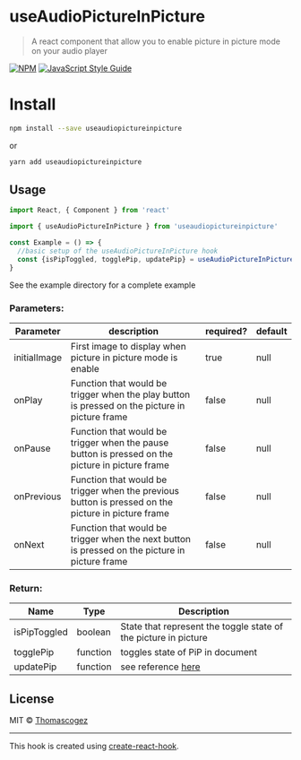 # useAudioPictureInPicture


> A react component that allow you to enable picture in picture mode on your audio player

[![NPM](https://img.shields.io/npm/v/useaudiopictureinpicture.svg)](https://www.npmjs.com/package/useaudiopictureinpicture) [![JavaScript Style Guide](https://img.shields.io/badge/code_style-standard-brightgreen.svg)](https://standardjs.com)

# Install

```bash
npm install --save useaudiopictureinpicture
```

or

```bash
yarn add useaudiopictureinpicture
```



## Usage

```jsx
import React, { Component } from 'react'

import { useAudioPictureInPicture } from 'useaudiopictureinpicture'

const Example = () => {
  //basic setup of the useAudioPictureInPicture hook
  const {isPipToggled, togglePip, updatePip} = useAudioPictureInPicture(initialImage, play, pause, previous, next)
}
```

See the example directory for a complete example

### Parameters:

| Parameter    | description                                                  | required? | default |
| ------------ | ------------------------------------------------------------ | --------- | ------- |
| initialImage | First image to display when picture in picture mode is enable | true      | null    |
| onPlay       | Function that would be trigger when the play button is pressed on the picture in picture frame | false     | null    |
| onPause      | Function that would be trigger when the pause button is pressed on the picture in picture frame | false     | null    |
| onPrevious   | Function that would be trigger when the previous button is pressed on the picture in picture frame | false     | null    |
| onNext       | Function that would be trigger when the next button is pressed on the picture in picture frame | false     | null    |

### Return:

| Name         | Type     | Description                                                  |
| ------------ | -------- | ------------------------------------------------------------ |
| isPipToggled | boolean  | State that represent the toggle state of the picture in picture |
| togglePip    | function | toggles state of PiP in document                             |
| updatePip    | function | see reference [here](./doc/updatePip.md)                     |

## License

MIT © [Thomascogez](https://github.com/Thomascogez)

---

This hook is created using [create-react-hook](https://github.com/hermanya/create-react-hook).

